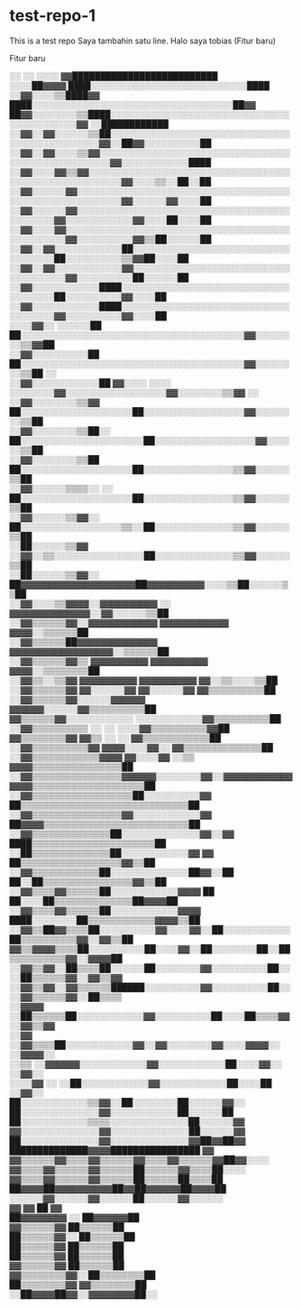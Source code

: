 # test-repo-1

This is a test repo
Saya tambahin satu line.
Halo saya tobias (Fitur baru)

Fitur baru

░░ ░░ ░░░░ ▓▓██████████████████████████  
░░░░██▓▓▓▓ ████░░░░░░░░░░░░░░░░░░░░░░░░░░░░████  
░░▓▓░░░░▒▒████▓▓ ████░░░░░░░░░░░░░░░░░░░░░░░░░░░░░░░░░░░░██▓▓  
 ██▓▓░░░░░░░░▒▒████░░░░░░░░░░░░░░░░░░░░░░░░░░░░░░░░░░░░░░░░░░░░▓▓ ░░████████████
░░▓▓░░▓▓░░░░░░▒▒██░░░░░░░░░░░░░░░░░░░░░░░░░░░░░░░░░░░░░░░░░░░░░░░░▓▓░░██▓▓░░░░░░░░░░██
░░▓▓░░▓▓░░░░▒▒▓▓░░░░░░░░░░░░░░░░░░░░░░░░░░░░░░░░░░░░░░░░░░░░░░░░░░░░▓▓░░░░░░░░░░░░████
░░▓▓░░░░▓▓▒▒▓▓░░░░░░░░░░░░░░░░░░░░░░░░░░░░░░░░░░░░░░░░░░░░░░░░░░░░░░░░▓▓░░░░▒▒░░██░░██
░░▓▓░░░░░░▓▓░░░░░░░░░░░░░░░░░░░░░░░░░░░░░░░░░░░░░░░░░░░░░░░░░░░░░░░░░░▓▓░░░░░░▓▓░░░░██
░░▓▓░░░░░░▓▓░░░░░░░░░░░░░░░░░░░░░░░░░░░░░░░░░░░░░░░░░░░░░░▓▓░░░░░░░░░░░░▓▓░░░░██░░░░██
░░▓▓░░░░▓▓░░░░░░░░░░░░░░░░░░░░░░░░░░░░░░░░░░░░░░░░░░░░░░░░░░▓▓░░░░░░░░░░▓▓▒▒██░░░░░░██
░░▓▓░░▓▓░░░░░░░░░░░░██░░░░░░░░░░░░░░░░░░░░░░░░░░░░░░░░░░░░██░░░░░░░░░░▒▒▓▓██░░░░██  
 ░░▓▓░░▓▓░░░░░░░░░░░░▓▓░░░░░░░░░░░░░░░░░░░░░░░░░░░░░░░░░░░░░░▓▓░░░░░░░░░░██░░░░░░██  
 ░░▓▓░░░░░░░░░░░░████░░░░░░░░░░░░░░░░░░░░░░░░░░░░░░░░░░░░░░██░░░░░░░░░░▓▓░░░░██  
 ░░▓▓░░░░░░░░░░░░████░░░░░░░░░░░░░░░░░░░░░░░░░░░░░░░░░░░░░░▓▓░░░░░░░░░░▓▓░░░░██  
 ░░░░▓▓░░ ░░░░░░██ ██░░░░░░░░░░░░░░░░░░░░░░░░░░░░░░░░░░░░░░░░▓▓░░░░░░░░▒▒▓▓██  
 ░░▓▓░░░░░░░░░░██ ██░░░░░░░░░░░░░░░░░░░░░░░░░░░░░░░░░░░░░░░░▓▓░░░░░░░░▒▒██ ░░  
 ░░▓▓░░░░░░░░░░░░██ ▓▓░░░░ ░░░░ ░░░░░░░░▓▓░░░░░░░░░░░░░░░░░░▓▓░░░░░░░░▒▒▓▓ ░░  
 ░░▓▓░░░░░░░░▒▒▓▓ ██░░░░░░░░░░░░░░░░░░░░██░░░░░░░░░░░░░░░░░░▓▓░░░░░░░░▒▒██  
 ░░▓▓░░░░░░░░▒▒██░░ ██░░░░░░░░░░░░░░░░░░░░░░██░░░░░░░░░░░░░░░░░░▓▓░░░░░░▒▒██  
 ░░▓▓░░░░░░░░▒▒██ ██░░░░░░░░░░░░░░░░░░░░██░░░░░░░░░░░░░░░░▒▒▓▓░░░░░░▒▒██  
 ░░▓▓░░░░░░▒▒▒▒░░ ░░ ██░░░░░░░░░░░░░░░░░░░░██░░░░░░░░░░░░░░░░▒▒▓▓░░░░░░▒▒██  
 ░░▓▓░░░░░░▒▒▓▓░░ ██░░░░░░░░░░░░░░░░░░▒▒░░██░░░░░░░░░░░░░░▒▒▓▓░░░░░░▒▒██  
 ░░██░░░░░░▒▒▓▓ ░░▓▓░░▒▒░░░░░░░░░░░░░░░░██░░░░░░░░░░░░░░▒▒▓▓░░░░░░▒▒██  
 ░░██░░░░░░▒▒▓▓░░ ██▓▓▓▓▓▓▓▓▓▓▓▓▓▓▓▓▓▓▓▓██▓▓▓▓▓▓▓▓▓▓░░░░▒▒██░░░░░░▒▒██  
 ░░▓▓░░░░▒▒▓▓▓▓░░▓▓▓▓▓▓▓▓▓▓ ░░ ▓▓▓▓▓▓▓▓▓▓▓▓▓▓░░▓▓░░░░░░▒▒██  
 ░░▓▓▒▒▒▒▒▒▓▓░░▓▓▓▓▓▓▓▓▓▓▓▓ ▓▓▓▓▓▓▓▓▓▓▓▓ ▓▓▓▓░░▒▒▒▒▒▒██  
 ░░▓▓▒▒▒▒▒▒██▓▓▓▓▓▓▓▓▓▓▓▓▓▓ ▓▓▓▓▓▓▓▓▓▓▓▓▓▓▓▓▓▓░░▒▒▒▒▒▒██  
 ░░▓▓▒▒▒▒▒▒▓▓▒▒ ▓▓▓▓▓▓▓▓▓▓ ▓▓▓▓▓▓▓▓▓▓ ▓▓▓▓░░▒▒▒▒▒▒▒▒██  
 ░░▓▓▒▒░░▒▒▓▓ ▓▓▓▓▓▓▓▓▓▓ ▓▓▓▓▓▓▓▓▓▓ ▓▓░░▒▒░░░░▒▒██  
 ░░▓▓▒▒▒▒▒▒▓▓ ▓▓░░░░░░▓▓ ▓▓░░░░░░▓▓ ▓▓▒▒▒▒▒▒▒▒▒▒██  
 ░░▓▓▒▒▒▒▒▒▓▓░░░░░░▓▓▓▓▓▓ ▓▓▓▓▓▓░░░░░░▓▓▒▒▒▒▒▒▒▒▒▒██  
 ▓▓▒▒▒▒▒▒▓▓░░░░░░░░░░░░ ░░░░░░░░░░░░▓▓▒▒▒▒▒▒▒▒▒▒██  
 ░░▓▓▒▒▒▒▒▒▒▒▒▒ ░░ ░░ ░░░░▓▓▒▒▒▒▒▒▒▒▒▒▓▓██  
 ▓▓▒▒▒▒▒▒▒▒▓▓ ▓▓▒▒ ░░ ░░ ▓▓▒▒▒▒▒▒▒▒▒▒▒▒██  
 ░░▓▓▒▒▒▒▒▒▒▒▒▒▓▓ ▓▓▓▓░░░░▓▓░░ ▓▓▒▒▒▒▒▒▒▒▒▒▒▒▒▒██  
 ░░▓▓▒▒▒▒▒▒▒▒▒▒▒▒▓▓▓▓ ▓▓░░░░▓▓ ░░▒▒ ▓▓▓▓▒▒▒▒▒▒▒▒▒▒▒▒▒▒▒▒██  
 ░░▓▓▒▒▒▒▒▒▒▒▒▒▒▒▒▒▒▒▓▓▓▓▓▓░░░░░░░░▓▓░░▓▓▓▓▓▓▓▓▓▓▓▓▓▓▓▓▒▒▒▒▒▒▒▒▒▒▒▒▒▒▒▒▒▒▒▒██  
 ░░▓▓▒▒▒▒▒▒▒▒▒▒▒▒▒▒▒▒▒▒██░░░░░░░░░░▓▓ ██▒▒▒▒▒▒▒▒▒▒▒▒▒▒▒▒▒▒▒▒▒▒▒▒▒▒▒▒▒▒██  
 ░░▓▓▒▒▒▒▒▒▒▒▒▒▒▒▒▒▒▒▓▓░░░░░░░░░░░░▓▓ ██▓▓▓▓▒▒▒▒▒▒▒▒▒▒▒▒▒▒▒▒▒▒▒▒▒▒▒▒▒▒██  
 ░░▓▓▒▒▒▒▒▒▒▒▒▒▒▒▒▒██░░░░░░░░░░░░░░▓▓░░▓▓ ████▒▒▒▒▒▒▒▒▒▒▒▒▒▒▒▒▒▒▒▒▒▒██  
 ░░██▒▒▒▒▒▒▒▒▒▒▒▒▒▒██░░░░░░░░░░░░▓▓ ▓▓ ██▒▒▒▒▒▒▒▒▒▒▒▒▒▒▒▒▒▒▓▓▒▒██  
 ░░▓▓▒▒▒▒▒▒▒▒▒▒▒▒██░░░░░░░░░░░░░░██▓▓░░██ ██░░██▒▒▒▒▒▒▒▒▒▒▒▒▒▒▒▒▓▓▒▒██  
 ░░▓▓▒▒▒▒▓▓▒▒▒▒▒▒██░░░░░░░░░░░░▓▓▓▓ ██ ██░░░░██▒▒▒▒▒▒▒▒▒▒▒▒▒▒██▓▓▓▓██  
 ░░▓▓▒▒▒▒▓▓▒▒▒▒▒▒██░░░░░░░░░░░░▓▓▓▓ ████░░░░░░░░██▒▒▒▒▒▒▒▒▒▒▒▒▓▓▓▓▒▒██  
 ░░▓▓▒▒██▓▓▒▒▒▒██░░░░░░░░░░▓▓░░░░▓▓░░██░░░░░░░░░░░░██▒▒▒▒▒▒▒▒▒▒▓▓░░▓▓▒▒██  
 ▓▓▒▒▓▓▓▓▒▒▒▒██░░░░░░░░░░██░░░░▓▓░░██░░░░░░░░██░░██▒▒▒▒▒▒▒▒▒▒▓▓░░▓▓▓▓██  
 ░░▓▓▒▒▓▓░░██▒▒▒▒██░░░░░░██░░░░░░░░▓▓░░░░░░░░░░██░░░░██▒▒▒▒▒▒▓▓░░▓▓▒▒▓▓  
 ░░▓▓▒▒▓▓░░▓▓▒▒▒▒▒▒██████░░░░░░░░░░▓▓░░░░░░░░░░██░░░░▓▓▒▒▒▒▒▒▓▓░░██▒▒▒▒  
 ░░▓▓▓▓ ░░██▒▒▒▒▒▒██░░░░░░░░░░░░▓▓░░░░░░░░░░██░░░░██▒▒▒▒▓▓ ░░▓▓▒▒▓▓  
 ░░▓▓ ░░▓▓▒▒▒▒██░░░░░░░░░░░░▓▓░░▓▓░░░░░░░░▓▓░░░░▓▓▓▓░░ ░░▓▓▓▓░░  
 ░░▒▒ ░░▓▓▓▓▓▓░░░░░░░░░░░░▓▓░░░░░░░░░░░░██░░░░▓▓░░ ░░▓▓░░  
 ░░░░▓▓ ░░ ░░██░░░░░░░░░░░░▓▓░░░░░░░░░░░░██░░░░██ ░░▓▓░░  
 ██░░░░░░░░░░░░▒▒▓▓░░██░░░░░░░░██░░░░░░▓▓░░  
 ██░░░░░░░░░░░░░░▓▓░░░░░░░░░░░░██░░░░░░██  
 ██░░░░░░░░░░░░▒▒▒▒░░░░░░░░░░░░░░██░░░░░░▓▓  
 ▓▓░░░░░░░░░░░░░░▓▓░░░░░░░░░░░░░░██░░░░░░▓▓  
 ██░░░░░░░░░░░░░░▓▓░░░░░░░░░░░░░░▓▓██▓▓██▓▓  
 ██████████████▓▓▓▓████████████████ ▓▓  
 ▓▓▒▒▒▒▒▒▓▓▒▒▒▒▓▓▒▒▒▒▒▒▓▓▒▒▒▒▓▓▒▒▒▒▒▒▓▓██▓▓░░░░  
 ▓▓▒▒▒▒▓▓▒▒▒▒▒▒▓▓▒▒▒▒▒▒██▒▒▒▒▒▒▓▓▒▒▒▒██░░░░  
 ▓▓▒▒▒▒▓▓▒▒▒▒▒▒▓▓▒▒▒▒▒▒██▒▒▒▒▒▒██▒▒▒▒██  
 ██▓▓▓▓██▓▓▓▓▓▓▓▓▓▓██▓▓██▓▓▓▓▓▓██▓▓▓▓██  
 ░░░░░░▓▓░░░░░░▓▓░░░░░░██░░░░░░▓▓░░░░░░  
 ▓▓ ▓▓ ██ ▓▓  
 ██▓▓▓▓▓▓▓▓ ░░ ██▓▓▓▓▓▓██  
 ▓▓▒▒▒▒▒▒▓▓ ██▒▒▒▒▒▒██  
 ██▒▒▒▒▒▒▓▓░░ ██▒▒▒▒▒▒██  
 ██▒▒▒▒▒▒▓▓ ██▒▒▒▒▒▒██  
 ██▒▒▒▒▒▒▓▓ ██▒▒▒▒▒▒██  
 ▓▓▒▒▒▒▒▒▓▓ ██▒▒▒▒▒▒██  
 ▓▓▒▒▒▒▒▒▒▒▓▓░░██▒▒▒▒▒▒▒▒██  
 ██▒▒▒▒▒▒▒▒▓▓ ▓▓▒▒▒▒▒▒▒▒██  
 ░░██▓▓▓▓██▓▓░░▓▓▓▓▓▓▓▓██░░
